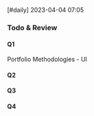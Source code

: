 [#daily]
2023-04-04
07:05

### Todo & Review
#### Q1
Portfolio
Methodologies - UI

#### Q2
#### Q3
#### Q4

